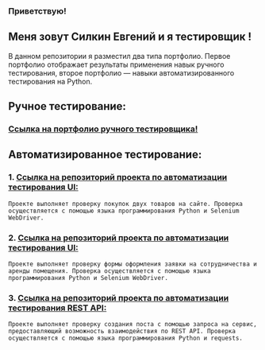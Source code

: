 ### Приветствую! 
## Меня зовут Силкин Евгений и я __тестировщик__ ! 

В данном репозитории я разместил два типа портфолио. Первое портфолио отображает результаты применения навык ручного тестирования, второе портфолио — навыки автоматизированного тестирования на Python.

## Ручное тестирование:
### [Ссылка на портфолио ручного тестировщика!](https://docs.google.com/document/d/1qqiY6eE5F0_nukb1E979TQb4SeIlW6y7y4AQ6zcDu28/edit)

## Автоматизированное тестирование:

### 1. [Ссылка на репозиторий проекта по автоматизации тестирования UI:](https://github.com/EvgSilkin/autotest_swaglabs_test)
    Проекте выполняет проверку покупок двух товаров на сайте. Проверка осуществляется с помощью языка программирования Python и Selenium WebDriver.

### 2. [Ссылка на репозиторий проекта по автоматизации тестирования UI:](https://github.com/EvgSilkin/Autotest_citilink_form_rent)
    Проекте выполняет проверку формы оформления заявки на сотрудничества и аренды помещения. Проверка осуществляется с помощью языка программирования Python и Selenium WebDriver.

### 3. [Ссылка на репозиторий проекта по автоматизации тестирования REST API:](https://github.com/EvgSilkin/autotest_dummy_api_action_with_posts)
    Проекте выполняет проверку создания поста с помощью запроса на сервис, предоставляющий возможность взаимодействия по REST API. Проверка осуществляется с помощью языка программирования Python и requests.
